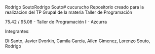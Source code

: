 Rodrigo SoutoRodrigo Souto# cucurucho
Repositorio creado para la realizacion del TP Grupal de la materia Taller de Programación

75.42 / 95.08 - Taller de Programación I - Azcurra

Integrantes:

Di Santo, Javier
Dvorkin, Camila
Garcia, Ailen
Gimenez, Lorenzo
Souto, Rodrigo

